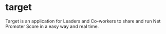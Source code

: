 # target
Target is an application for Leaders and Co-workers to share and run Net Promoter Score in a easy way and real time.
